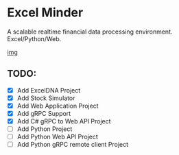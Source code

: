 # Excel Minder
A scalable realtime financial data processing environment. Excel/Python/Web.

[img](blob/main/Videos/Animation.gif)

## TODO: 
- [x] Add ExcelDNA Project 
- [x] Add Stock Simulator
- [x] Add Web Application Project
- [x] Add gRPC Support 
- [x] Add C# gRPC to Web API Project 
- [ ] Add Python Project
- [ ] Add Python Web API Project
- [ ] Add Python gRPC remote client Project
